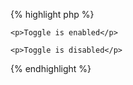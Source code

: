 
{% highlight php %}
<?php if ( true == get_theme_mod( 'my_setting', true ) ) : ?>
	<p>Toggle is enabled</p>
<?php else : ?>
	<p>Toggle is disabled</p>
<?php endif; ?>
{% endhighlight %}
